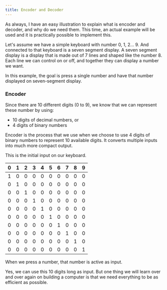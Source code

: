 ```yaml
---
title: Encoder and Decoder
---
```


As always, I have an easy illustration to explain what is encoder and decoder, and why do we need them. This time, an actual example will be used and it is practically possible to implement this.

Let's assume we have a simple keyboard with number 0, 1, 2... 9. And connected to that keyboard is a seven segment display. A seven segment display is a display that is made out of 7 lines and shaped like the number 8. Each line we can control on or off, and together they can display a number we want.

In this example, the goal is press a single number and have that number displayed on seven-segment display.

### Encoder

Since there are 10 different digits (0 to 9), we know that we can represent these number by using:
- 10 digits of decimal numbers, or
- 4 digits of binary numbers

Encoder is the process that we use when we choose to use 4 digits of binary numbers to represent 10 available digits. It converts multiple inputs into much more compact output.

This is the initial input on our keyboard.

| 0 | 1 | 2 | 3 | 4 | 5 | 6 | 7 | 8 | 9 |
|---|---|---|---|---|---|---|---|---|---|
| 1 | 0 | 0 | 0 | 0 | 0 | 0 | 0 | 0 | 0 |
| 0 | 1 | 0 | 0 | 0 | 0 | 0 | 0 | 0 | 0 |
| 0 | 0 | 1 | 0 | 0 | 0 | 0 | 0 | 0 | 0 |
| 0 | 0 | 0 | 1 | 0 | 0 | 0 | 0 | 0 | 0 |
| 0 | 0 | 0 | 0 | 1 | 0 | 0 | 0 | 0 | 0 |
| 0 | 0 | 0 | 0 | 0 | 1 | 0 | 0 | 0 | 0 |
| 0 | 0 | 0 | 0 | 0 | 0 | 1 | 0 | 0 | 0 |
| 0 | 0 | 0 | 0 | 0 | 0 | 0 | 1 | 0 | 0 |
| 0 | 0 | 0 | 0 | 0 | 0 | 0 | 0 | 1 | 0 |
| 0 | 0 | 0 | 0 | 0 | 0 | 0 | 0 | 0 | 1 |

When we press a number, that number is active as input.

Yes, we can use this 10 digits long as input. But one thing we will learn over and over again on building a computer is that we need everything to be as efficient as possible.

